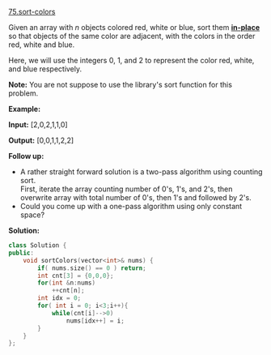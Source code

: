 [75.sort-colors](https://leetcode.com/problems/sort-colors/)  

Given an array with _n_ objects colored red, white or blue, sort them **[in-place](https://en.wikipedia.org/wiki/In-place_algorithm)** so that objects of the same color are adjacent, with the colors in the order red, white and blue.

Here, we will use the integers 0, 1, and 2 to represent the color red, white, and blue respectively.

**Note:** You are not suppose to use the library's sort function for this problem.

**Example:**

  
**Input:** \[2,0,2,1,1,0\]
  
**Output:** \[0,0,1,1,2,2\]

**Follow up:**

*   A rather straight forward solution is a two-pass algorithm using counting sort.  
    First, iterate the array counting number of 0's, 1's, and 2's, then overwrite array with total number of 0's, then 1's and followed by 2's.
*   Could you come up with a one-pass algorithm using only constant space?  



**Solution:**  

```cpp
class Solution {
public:
    void sortColors(vector<int>& nums) {
        if( nums.size() == 0 ) return;
        int cnt[3] = {0,0,0};
        for(int &n:nums)
            ++cnt[n];
        int idx = 0;
        for( int i = 0; i<3;i++){
            while(cnt[i]-->0)
                nums[idx++] = i;
        }
    }
};
```
      